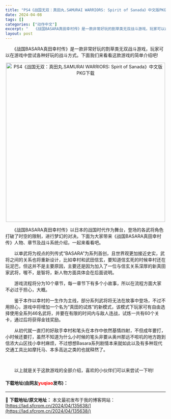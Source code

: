 ```yaml
---
title: "PS4《战国无双：真田丸.SAMURAI WARRIORS: Spirit of Sanada》中文版PKG下载"
date: 2024-04-08
tags: []
categories: ["动作中文"]
excerpt: "　　《战国BASARA真田幸村传》是一款非常好玩的割草类无双战斗游戏，玩家可以在游戏中尝试各种好玩的战斗方式。下面我们来看看这款游戏的简单介绍吧! 　　《战国BASARA真田幸村传》以日本的战国时代作为舞台，登场的各武将角色打破了时空的限制，进行梦幻的对决。下面为大家带来《战国BASARA真田幸村传&hellip;"
layout: post
---
```


 <p>　　《战国BASARA真田幸村传》是一款非常好玩的割草类无双战斗游戏，玩家可以在游戏中尝试各种好玩的战斗方式。下面我们来看看这款游戏的简单介绍吧!</p> <p align="center"><img align="" border="0" src="https://lad.sfcrom.cn/wp-content/uploads/2024/04/20240408_661357d4d7968.webp" width="500" alt="PS4《战国无双：真田丸.SAMURAI WARRIORS: Spirit of Sanada》中文版PKG下载" /></p> <p>　　《战国BASARA真田幸村传》以日本的战国时代作为舞台，登场的各武将角色打破了时空的限制，进行梦幻的对决。下面为大家带来《战国BASARA真田幸村传》人物、章节及战斗系统介绍，一起来看看吧。</p> <p>　　以单武将为视点的列传式&ldquo;BASARA&rdquo;为系列首创，且世界观更加接近史实，武将之间的关系也将重新设计，比如幸村和武田信玄，要知道信玄死的时候幸村还在玩泥巴，但这并不是主要原因，主要还是因为加入了一位与信玄关系深厚的新真田家武将，喔不，是智将，新人物方面具体会在后面说明。</p> <p>　　游戏流程将分为10个章节，每一章节下有多个小故事，所以在流程方面大家不必过于担心，大概。</p> <p>　　鉴于本作以幸村的一生作为主线，部分系列武将将无法在故事中登场，不过不用担心，游戏中将增加一个名为&ldquo;真田的试炼&rdquo;的新模式，该模式下玩家可有自由选择使用全系列46名武将，并要在有限的时间内与敌人连战，试炼一共有60个关卡，通过后将获得金钱奖励。</p> <p>　　从初代就一直打的好敌手幸村和笔头在本作中依然基情四射，不但成年要打，小时候还要打，虽然不知道为什么小时候的笔头非要从奥州那远不啦叽的地方跑到信浓大山区找小幸村麻烦，不过想想Basara系列剧情本来就如此以及有多种现代交通工具比如摩托马、本多高达之类的也就释然了。</p> <p>&nbsp;</p> <p>　　以上就是关于这款游戏的全部介绍，喜欢的小伙伴们可以来尝试一下哟!</p> <p><h4>下载地址(由网友<font color="red">yuqiao</font>发布)：</h4></p> 

---
📖 **下载地址/原文地址：** 本文最初发布于我的博客网站：[https://lad.sfcrom.cn/2024/04/135638/](https://lad.sfcrom.cn/2024/04/135638/)
